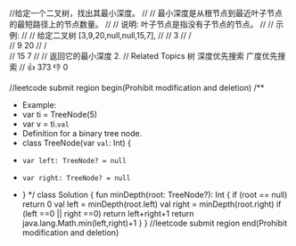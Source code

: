 //给定一个二叉树，找出其最小深度。 
//
// 最小深度是从根节点到最近叶子节点的最短路径上的节点数量。 
//
// 说明: 叶子节点是指没有子节点的节点。 
//
// 示例: 
//
// 给定二叉树 [3,9,20,null,null,15,7], 
//
//     3
//   / \
//  9  20
//    /  \
//   15   7 
//
// 返回它的最小深度 2. 
// Related Topics 树 深度优先搜索 广度优先搜索 
// 👍 373 👎 0


//leetcode submit region begin(Prohibit modification and deletion)
/**
 * Example:
 * var ti = TreeNode(5)
 * var v = ti.`val`
 * Definition for a binary tree node.
 * class TreeNode(var `val`: Int) {
 *     var left: TreeNode? = null
 *     var right: TreeNode? = null
 * }
 */
class Solution {
    fun minDepth(root: TreeNode?): Int {
        if (root == null) return 0
        val left = minDepth(root.left)
        val right = minDepth(root.right)
        if (left ==0 || right ==0) return left+right+1
        return java.lang.Math.min(left,right)+1
    }
}
//leetcode submit region end(Prohibit modification and deletion)

